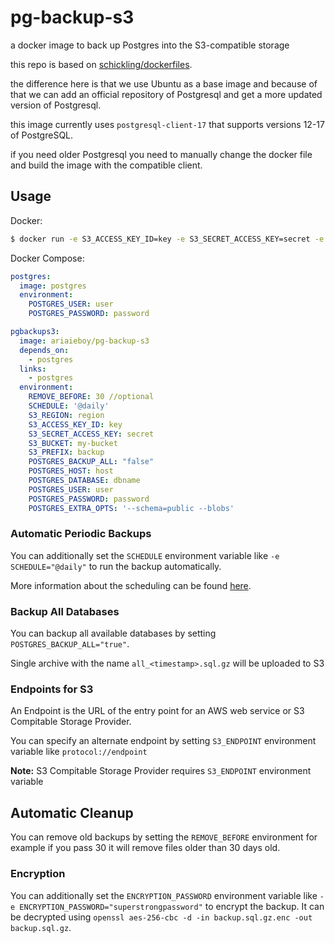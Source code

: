 # pg-backup-s3
a docker image to back up Postgres into the S3-compatible storage

this repo is based on [schickling/dockerfiles](https://github.com/schickling/dockerfiles/tree/master/postgres-backup-s3).

the difference here is that we use Ubuntu as a base image and because of that we can add an official repository of Postgresql and get a more updated version of Postgresql.

this image currently uses `postgresql-client-17` that supports versions 12-17 of PostgreSQL.

if you need older Postgresql you need to manually change the docker file and build the image with the compatible client.

## Usage

Docker:
```sh
$ docker run -e S3_ACCESS_KEY_ID=key -e S3_SECRET_ACCESS_KEY=secret -e S3_BUCKET=my-bucket -e S3_PREFIX=backup -e POSTGRES_DATABASE=dbname -e POSTGRES_USER=user -e POSTGRES_PASSWORD=password -e POSTGRES_HOST=localhost ariaieboy/pg-backup-s3
```

Docker Compose:
```yaml
postgres:
  image: postgres
  environment:
    POSTGRES_USER: user
    POSTGRES_PASSWORD: password

pgbackups3:
  image: ariaieboy/pg-backup-s3
  depends_on:
    - postgres
  links:
    - postgres
  environment:
    REMOVE_BEFORE: 30 //optional
    SCHEDULE: '@daily'
    S3_REGION: region
    S3_ACCESS_KEY_ID: key
    S3_SECRET_ACCESS_KEY: secret
    S3_BUCKET: my-bucket
    S3_PREFIX: backup
    POSTGRES_BACKUP_ALL: "false"
    POSTGRES_HOST: host
    POSTGRES_DATABASE: dbname
    POSTGRES_USER: user
    POSTGRES_PASSWORD: password
    POSTGRES_EXTRA_OPTS: '--schema=public --blobs'
```

### Automatic Periodic Backups

You can additionally set the `SCHEDULE` environment variable like `-e SCHEDULE="@daily"` to run the backup automatically.

More information about the scheduling can be found [here](http://godoc.org/github.com/robfig/cron#hdr-Predefined_schedules).

### Backup All Databases

You can backup all available databases by setting `POSTGRES_BACKUP_ALL="true"`.

Single archive with the name `all_<timestamp>.sql.gz` will be uploaded to S3

### Endpoints for S3

An Endpoint is the URL of the entry point for an AWS web service or S3 Compitable Storage Provider.

You can specify an alternate endpoint by setting `S3_ENDPOINT` environment variable like `protocol://endpoint`

**Note:** S3 Compitable Storage Provider requires `S3_ENDPOINT` environment variable

## Automatic Cleanup

You can remove old backups by setting the `REMOVE_BEFORE` environment for example if you pass 30 it will remove files older than 30 days old.

### Encryption

You can additionally set the `ENCRYPTION_PASSWORD` environment variable like `-e ENCRYPTION_PASSWORD="superstrongpassword"` to encrypt the backup. It can be decrypted using `openssl aes-256-cbc -d -in backup.sql.gz.enc -out backup.sql.gz`.
